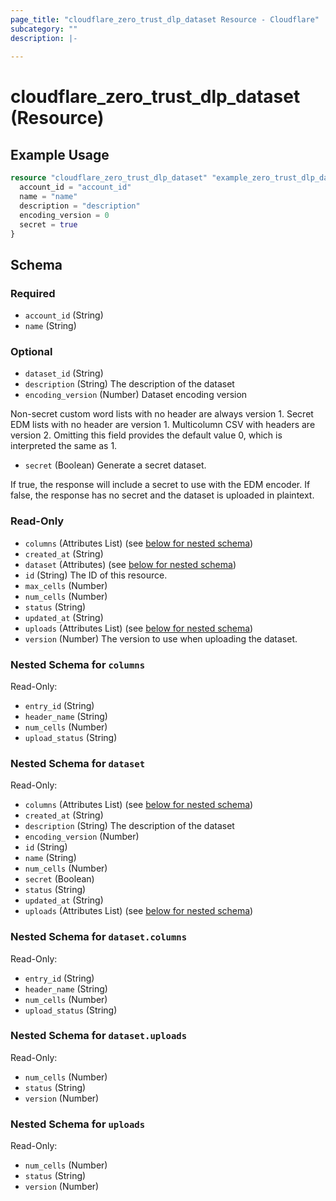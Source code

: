 ```yaml
---
page_title: "cloudflare_zero_trust_dlp_dataset Resource - Cloudflare"
subcategory: ""
description: |-
  
---
```


# cloudflare_zero_trust_dlp_dataset (Resource)



## Example Usage

```terraform
resource "cloudflare_zero_trust_dlp_dataset" "example_zero_trust_dlp_dataset" {
  account_id = "account_id"
  name = "name"
  description = "description"
  encoding_version = 0
  secret = true
}
```

<!-- schema generated by tfplugindocs -->
## Schema

### Required

- `account_id` (String)
- `name` (String)

### Optional

- `dataset_id` (String)
- `description` (String) The description of the dataset
- `encoding_version` (Number) Dataset encoding version

Non-secret custom word lists with no header are always version 1.
Secret EDM lists with no header are version 1.
Multicolumn CSV with headers are version 2.
Omitting this field provides the default value 0, which is interpreted
the same as 1.
- `secret` (Boolean) Generate a secret dataset.

If true, the response will include a secret to use with the EDM encoder.
If false, the response has no secret and the dataset is uploaded in plaintext.

### Read-Only

- `columns` (Attributes List) (see [below for nested schema](#nestedatt--columns))
- `created_at` (String)
- `dataset` (Attributes) (see [below for nested schema](#nestedatt--dataset))
- `id` (String) The ID of this resource.
- `max_cells` (Number)
- `num_cells` (Number)
- `status` (String)
- `updated_at` (String)
- `uploads` (Attributes List) (see [below for nested schema](#nestedatt--uploads))
- `version` (Number) The version to use when uploading the dataset.

<a id="nestedatt--columns"></a>
### Nested Schema for `columns`

Read-Only:

- `entry_id` (String)
- `header_name` (String)
- `num_cells` (Number)
- `upload_status` (String)


<a id="nestedatt--dataset"></a>
### Nested Schema for `dataset`

Read-Only:

- `columns` (Attributes List) (see [below for nested schema](#nestedatt--dataset--columns))
- `created_at` (String)
- `description` (String) The description of the dataset
- `encoding_version` (Number)
- `id` (String)
- `name` (String)
- `num_cells` (Number)
- `secret` (Boolean)
- `status` (String)
- `updated_at` (String)
- `uploads` (Attributes List) (see [below for nested schema](#nestedatt--dataset--uploads))

<a id="nestedatt--dataset--columns"></a>
### Nested Schema for `dataset.columns`

Read-Only:

- `entry_id` (String)
- `header_name` (String)
- `num_cells` (Number)
- `upload_status` (String)


<a id="nestedatt--dataset--uploads"></a>
### Nested Schema for `dataset.uploads`

Read-Only:

- `num_cells` (Number)
- `status` (String)
- `version` (Number)



<a id="nestedatt--uploads"></a>
### Nested Schema for `uploads`

Read-Only:

- `num_cells` (Number)
- `status` (String)
- `version` (Number)


